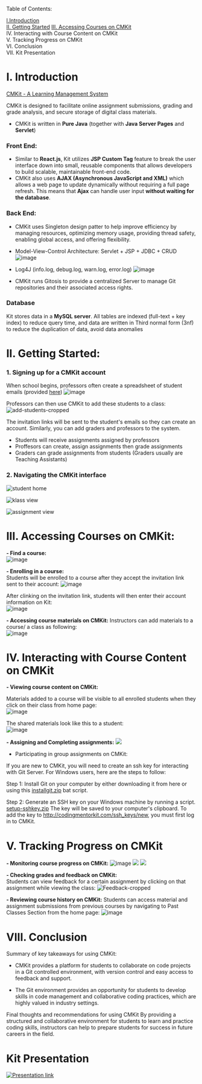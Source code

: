 Table of Contents:

[I.Introduction](#i-introduction)  
[II. Getting Started](#ii-getting-started)
[III. Accessing Courses on CMKit](#iii-accessing-courses-on-cmkit)  
IV. Interacting with Course Content on CMKit  
V. Tracking Progress on CMKit  
VI. Conclusion  
VII. Kit Presentation  



# I. Introduction

[CMKit - A Learning Management System](codingmentorkit.com)

CMKit is designed to facilitate online assignment submissions, grading and grade analysis, and secure storage of digital class materials.

- CMKit is written in **Pure Java** (together with **Java Server Pages** and **Servlet**)

### Front End:

- Similar to **React.js**, Kit utilizes **JSP Custom Tag** feature to break the user interface down into small, reusable components that allows developers to build scalable, maintainable front-end code.
- CMKit also uses **AJAX (Asynchronous JavaScript and XML)** which allows a web page to update dynamically without requiring a full page refresh. This means that **Ajax** can handle user input **without waiting for the database**.

### Back End:

- CMKit uses Singleton design patter to help improve efficiency by managing resources, optimizing memory usage, providing thread safety, enabling global access, and offering flexibility. 
- Model-View-Control Architecture: Servlet + JSP + JDBC + CRUD
![image](https://user-images.githubusercontent.com/75138396/221334562-8e5d23de-6d76-49e9-a14a-d492fa3bbfe5.png)
- Log4J (info.log, debug.log, warn.log, error.log) 
![image](https://user-images.githubusercontent.com/75138396/221334584-7a94e4f9-b5d7-4140-968a-e43fa7a7a35a.png)

- CMKit runs Gitosis to provide a centralized Server to manage Git repositories and their associated access rights.

### Database

Kit stores data in a **MySQL server**. All tables are indexed (full-text + key index) to reduce query time, and data are written in Third normal form (3nf) to reduce the duplication of data, avoid data anomalies

# II. Getting Started:

### 1. Signing up for a CMKit account

When school begins, professors often create a spreadsheet of student emails (provided [here](https://docs.google.com/spreadsheets/d/18tLlYL6Ftcdbk3ESXvmq6mcj5V_AyjW4V-mDUHLGiyk/edit#gid=0))
![image](https://user-images.githubusercontent.com/75138396/221344040-07e4b542-3ac7-48aa-aaf3-205f74d4a720.png)

Professors can then use CMKit to add these students to a class:
![add-students-cropped](https://user-images.githubusercontent.com/75138396/221392328-bc2f81d1-e07e-46e8-8be9-3f3e8ba350f8.gif)


The invitation links will be sent to the student's emails so they can create an account. Similarly, you can add graders and professors to the system. 

- Students will receive assignments assigned by professors
- Proffesors can create, assign assignments then grade assignments
- Graders can grade assignments from students (Graders usually are Teaching Assistants)

### 2. Navigating the CMKit interface

![student home](https://i.imgur.com/YsTt7sa.jpg)

![klass view](https://i.imgur.com/Q8lGsfj.jpg)

![assignment view](https://user-images.githubusercontent.com/75138396/221348916-6495c393-08df-420f-8140-806f0d9b99b2.png)


# III. Accessing Courses on CMKit:

**- Find a course:**  
![image](https://user-images.githubusercontent.com/75138396/221346966-7ed1d63f-cb29-4d0c-a89f-74abc874ef28.png)

**- Enrolling in a course:**  
Students will be enrolled to a course after they accept the invitation link sent to their account:
![image](https://user-images.githubusercontent.com/75138396/221348527-94cedb18-2320-4e43-a919-e0dc08e37510.png)

After clinking on the invitation link, students will then enter their account information on Kit:  
![image](https://user-images.githubusercontent.com/75138396/221348557-2e9be32d-572f-4b5a-a7ce-11b7942e77ce.png)

**- Accessing course materials on CMKit:**
Instructors can add materials to a course/ a class as following:  
![image](https://user-images.githubusercontent.com/75138396/221347258-79db8124-12fe-4639-a271-faf38eaa1b0e.png)

# IV. Interacting with Course Content on CMKit

**- Viewing course content on CMKit:**   

Materials added to a course will be visible to all enrolled students when they click on their class from home page:  
![image](https://user-images.githubusercontent.com/75138396/221347440-835e823d-82cb-4605-8f8c-23cfe6a94dba.png)

The shared materials look like this to a student:  
![image](https://user-images.githubusercontent.com/75138396/221347154-bd7ff856-672a-404a-9193-ea5651e7dc51.png)

**- Assigning and Completing assignments:**
![](https://i.imgur.com/zvVtYPJ.gif)

- Participating in group assignments on CMKit: 

If you are new to CMKit, you will need to create an ssh key for interacting with Git Server. 
For Windows users, here are the steps to follow:  
  
Step 1: Install Git on your computer by either downloading it from here or using this [installgit.zip](https://github.com/thanhvu0895/CMKit-Java-Learning-Management-System/files/10840528/installgit.zip) bat script.  
  
Step 2: Generate an SSH key on your Windows machine by running a script.
[setup-sshkey.zip](https://github.com/thanhvu0895/CMKit-Java-Learning-Management-System/files/10840516/setup-sshkey.zip)
The key will be saved to your computer's clipboard. To add the key to http://codingmentorkit.com/ssh_keys/new, you must first log in to CMKit.

# V. Tracking Progress on CMKit

**- Monitoring course progress on CMKit:**
![image](https://user-images.githubusercontent.com/75138396/221346807-30dc16cf-6f08-4caa-b8c5-af9a906a7ca2.png)
![](https://i.imgur.com/8mTLYMU.jpg)
![](https://i.imgur.com/QE2G9Nj.jpg)


**- Checking grades and feedback on CMKit:**  
Students can view feedback for a certain assignment by clicking on that assignment while viewing the class:
![Feedback-cropped](https://user-images.githubusercontent.com/75138396/221392232-3f88e719-24e1-4adf-aa4b-58cea890fe32.gif)

**- Reviewing course history on CMKit:**
Students can access material and assignment submissions from previous courses by navigating to Past Classes Section from the home page:
![image](https://user-images.githubusercontent.com/75138396/221349089-ec661f57-af97-4bf8-96a7-9c42b0e6c708.png)

# VIII. Conclusion

Summary of key takeaways for using CMKit:

- CMKit provides a platform for students to collaborate on code projects in a Git controlled environment, with version control and easy access to feedback and support.

- The Git environment provides an opportunity for students to develop skills in code management and collaborative coding practices, which are highly valued in industry settings.

Final thoughts and recommendations for using CMKit
By providing a structured and collaborative environment for students to learn and practice coding skills, instructors can help to prepare students for success in future careers in the field.

# Kit Presentation 
[![Presentation link](https://i.imgur.com/tnuMkYt.png)](https://drive.google.com/file/d/1HmIBZJtRYmAtaYE_QU23V37QcD_5UOAY/view)
